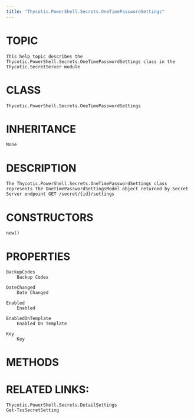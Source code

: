 ```yaml
---
title: "Thycotic.PowerShell.Secrets.OneTimePasswordSettings"
---
```


# TOPIC
    This help topic describes the Thycotic.PowerShell.Secrets.OneTimePasswordSettings class in the Thycotic.SecretServer module

# CLASS
    Thycotic.PowerShell.Secrets.OneTimePasswordSettings

# INHERITANCE
    None

# DESCRIPTION
    The Thycotic.PowerShell.Secrets.OneTimePasswordSettings class represents the OneTimePasswordSettingsModel object returned by Secret Server endpoint GET /secret/{id}/settings

# CONSTRUCTORS
    new()

# PROPERTIES
    BackupCodes
        Backup Codes

    DateChanged
        Date Changed

    Enabled
        Enabled

    EnabledOnTemplate
        Enabled On Template

    Key
        Key

# METHODS

# RELATED LINKS:
    Thycotic.PowerShell.Secrets.DetailSettings
    Get-TssSecretSetting